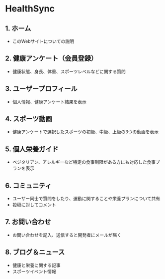 # HealthSync

## 1. ホーム
- このWebサイトについての説明

## 2. 健康アンケート（会員登録）
- 健康状態、身長、体重、スポーツレベルなどに関する質問
 
## 3. ユーザープロフィール
- 個人情報、健康アンケート結果を表示

## 4. スポーツ動画
- 健康アンケートで選択したスポーツの初級、中級、上級の3つの動画を表示

## 5. 個人栄養ガイド
- ベジタリアン、アレルギーなど特定の食事制限がある方にも対応した食事プランを表示

## 6. コミュニティ
- ユーザー同士で質問をしたり、運動に関することや栄養プランについて共有
- 投稿に対してコメント

## 7. お問い合わせ
- お問い合わせを記入、送信すると開発者にメールが届く

## 8. ブログ＆ニュース
- 健康と栄養に関する記事
- スポーツイベント情報
